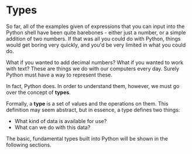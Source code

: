 # Types

So far, all of the examples given of expressions that you can input into the
Python shell have been quite barebones - either just a number, or a simple
addition of two numbers. If that was all you could do with Python, things
would get boring very quickly, and you'd be very limited in what you could do.

What if you wanted to add decimal numbers? What if you wanted to work
with text? These are things we do with our computers every day. Surely
Python must have a way to represent these.

In fact, Python does. In order to understand them, however, we must go over
the concept of **types**.

Formally, a **type** is a set of values and the operations on them. This definition
may seem abstract, but in essence, a type defines two things:
- What kind of data is available for use?
- What can we do with this data?

The basic, fundamental types built into Python will be shown in the
following sections.